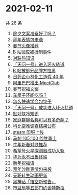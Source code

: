 # 2021-02-11

共 26 条

<!-- BEGIN ZHIHUSEARCH -->
<!-- 最后更新时间 Thu Feb 11 2021 16:10:16 GMT+0800 (CST) -->
1. [除夕文案准备好了吗？](https://www.zhihu.com/search?q=除夕文案)
1. [拜年表情包来袭](https://www.zhihu.com/search?q=拜年表情包)
1. [春节头像推荐](https://www.zhihu.com/search?q=新年头像)
1. [B 站回应被抵制事件](https://www.zhihu.com/search?q=b站回应)
1. [对联热知识](https://www.zhihu.com/search?q=对联怎么贴)
1. [「天问一号」进入环火轨道](https://www.zhihu.com/search?q=天问一号)
1. [B 站被部分品牌方拉黑](https://www.zhihu.com/search?q=抵制b站)
1. [日药企小林化工造假 40 年](https://www.zhihu.com/search?q=小林化工)
1. [阿里巴巴推出 MeetClub](https://www.zhihu.com/search?q=meetclub)
1. [春节祝福文案](https://www.zhihu.com/search?q=春节祝福文案)
1. [车厘子还能吃吗？](https://www.zhihu.com/search?q=车厘子还能吃吗)
1. [怎么快速学会包饺子](https://www.zhihu.com/search?q=包饺子)
1. [「天问一号」成功进入环火轨道](https://www.zhihu.com/search?q=天问一号)
1. [贴对联冷知识](https://www.zhihu.com/search?q=对联怎么贴)
1. [家庭群聊名称可以有多奇葩？](https://www.zhihu.com/search?q=家庭群聊名称)
1. [科比空难调查结果公布](https://www.zhihu.com/search?q=科比空难)
1. [steam 国服上线](https://www.zhihu.com/search?q=steam国服)
1. [马刺 105:100 险胜勇士](https://www.zhihu.com/search?q=勇士)
1. [牛年新春对联推荐](https://www.zhihu.com/search?q=新春对联)
1. [希望号火星探测器成功入轨](https://www.zhihu.com/search?q=希望号)
1. [华为永不出售终端](https://www.zhihu.com/search?q=华为终端)
1. [新年祝福语](https://www.zhihu.com/search?q=新年祝福语)
1. [拜年沙雕表情包来袭](https://www.zhihu.com/search?q=拜年表情包)
1. [无职转生动画更新](https://www.zhihu.com/search?q=无职转生)
1. [黑神话「悟空新预告」](https://www.zhihu.com/search?q=黑神话)
1. [市监局等五部门约谈特斯拉](https://www.zhihu.com/search?q=特斯拉约谈)
<!-- END ZHIHUSEARCH -->
